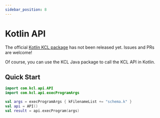 ```yaml
---
sidebar_position: 8
---
```


# Kotlin API

The official [Kotlin KCL package](https://github.com/kcl-lang/lib/tree/main/kotlin) has not been released yet. Issues and PRs are welcome!

Of course, you can use the KCL Java package to call the KCL API in Kotlin.

## Quick Start

```kotlin
import com.kcl.api.API
import com.kcl.api.execProgramArgs

val args = execProgramArgs { kFilenameList += "schema.k" }
val api = API()
val result = api.execProgram(args)
```
